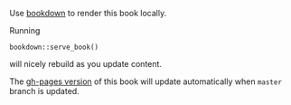
Use [bookdown](https://bookdown.org/yihui/bookdown/) to render this book locally.

Running

```
bookdown::serve_book()
```

will nicely rebuild as you update content.

The [gh-pages version](https://houstonusers.github.io/intro-to-R-guide/) of this book will update automatically when `master` branch is updated.